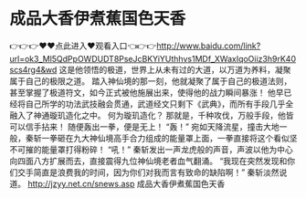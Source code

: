 # 成品大香伊煮蕉国色天香
👉👉👉♥♥点此进入♥观看入口👈👉👉http://www.baidu.com/link?url=ok3_Ml5QdPpOWDUDT8PseJcBKYiYUthhvs1MDf_XWaxIqoOiiz3h9rK40scs4rg4&wd
这是他领悟的极道，世界上从未有过的大道，以万道为养料，凝聚属于自己的极限之道。
    踏入神仙境的那一刻，他就凝聚了属于自己的极道法则，甚至掌握了极道符文，如今正式被他施展出来，使得他的战力瞬间暴涨！
    他早已经将自己所学的功法武技融会贯通，武道经文只剩下《武典》，而所有手段几乎全融入了神通璇玑造化之中。
    何为璇玑造化？
    那就是，千种攻伐，万般手段，他皆可以信手拈来！
    随便轰出一拳，便是无上！
    “轰！”
    宛如天降流星，撞击大地一般，秦斩一拳砸在九大神仙境高手合力组成的能量罩上面，一拳直接将这个看似坚不可摧的能量罩打得粉碎！
    “吼！”
    秦斩发出一声龙虎般的声音，声波以他为中心向四面八方扩展而去，直接震得九位神仙境老者血气翻涌。
    “我现在突然发现和你们交手简直是浪费我的时间，因为你们对我而言有致命的缺陷啊！”
    秦斩淡然说道。
http://jzyy.net.cn/snews.asp
成品大香伊煮蕉国色天香
